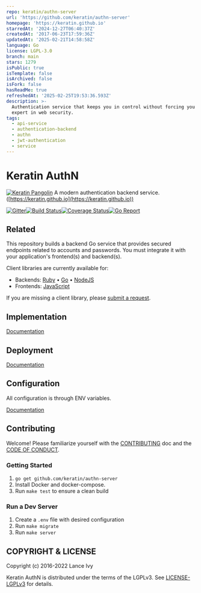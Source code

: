 ```yaml
---
repo: keratin/authn-server
url: 'https://github.com/keratin/authn-server'
homepage: 'https://keratin.github.io'
starredAt: '2024-12-27T06:40:37Z'
createdAt: '2017-06-23T17:59:36Z'
updatedAt: '2025-02-21T14:58:58Z'
language: Go
license: LGPL-3.0
branch: main
stars: 1279
isPublic: true
isTemplate: false
isArchived: false
isFork: false
hasReadMe: true
refreshedAt: '2025-02-25T19:53:36.593Z'
description: >-
  Authentication service that keeps you in control without forcing you to be an
  expert in web security.
tags:
  - api-service
  - authentication-backend
  - authn
  - jwt-authentication
  - service
---
```


# Keratin AuthN

[![Keratin Pangolin](docs/assets/pangolin-logo-dark.gif)](https://keratin.github.io)
A modern authentication backend service. ([https://keratin.github.io](https://keratin.github.io))

[![Gitter](https://badges.gitter.im/keratin/authn-server.svg)](https://gitter.im/keratin/authn-server?utm_source=badge&utm_medium=badge&utm_campaign=pr-badge)[![Build Status](https://travis-ci.org/keratin/authn-server.svg?branch=master)](https://travis-ci.org/keratin/authn-server)[![Coverage Status](https://coveralls.io/repos/github/keratin/authn-server/badge.svg)](https://coveralls.io/github/keratin/authn-server)[![Go Report](https://goreportcard.com/badge/github.com/keratin/authn-server)](https://goreportcard.com/report/github.com/keratin/authn-server)

## Related

This repository builds a backend Go service that provides secured endpoints related to accounts and passwords. You must integrate it with your application's frontend(s) and backend(s).

Client libraries are currently available for:

* Backends: [Ruby](https://github.com/keratin/authn-rb) • [Go](https://github.com/keratin/authn-go) • [NodeJS](https://github.com/keratin/authn-node)
* Frontends: [JavaScript](https://github.com/keratin/authn-js)

If you are missing a client library, please [submit a request](https://github.com/keratin/authn-server/issues).

## Implementation

[Documentation](https://github.com/keratin/authn-server/blob/master/docs/README.md)

## Deployment

[Documentation](https://github.com/keratin/authn-server/blob/master/docs/README.md)

## Configuration

All configuration is through ENV variables.

[Documentation](https://github.com/keratin/authn-server/blob/master/docs/config.md)

## Contributing

Welcome! Please familiarize yourself with the [CONTRIBUTING](CONTRIBUTING.md) doc and the [CODE OF CONDUCT](CODE_OF_CONDUCT.md).

### Getting Started

1. `go get github.com/keratin/authn-server`
2. Install Docker and docker-compose.
3. Run `make test` to ensure a clean build

### Run a Dev Server

1. Create a `.env` file with desired configuration
2. Run `make migrate`
3. Run `make server`

## COPYRIGHT & LICENSE

Copyright (c) 2016-2022 Lance Ivy

Keratin AuthN is distributed under the terms of the LGPLv3. See [LICENSE-LGPLv3](LICENSE-LGPLv3) for details.
